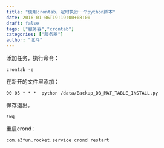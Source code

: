 ```yaml
---
title: "使用crontab，定时执行一个python脚本"
date: 2016-01-06T19:19:00+08:00
draft: false
tags: ["服务器","crontab"]
categories: ["服务器"]
author: "北斗"
---
```


添加任务，执行命令：
```
crontab -e
```
在新开的文件里添加：
```
00 05 * * *  python /data/Backup_DB_MAT_TABLE_INSTALL.py
```
保存退出。
```
!wq
```
重启crond：
```
com.a3fun.rocket.service crond restart
```
